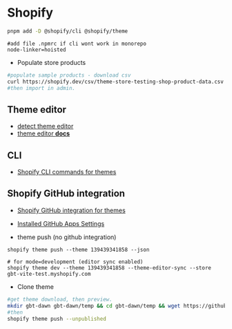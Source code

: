 # Shopify

```sh
pnpm add -D @shopify/cli @shopify/theme
```

```gitignore
#add file .npmrc if cli wont work in monorepo
node-linker=hoisted
```

-   Populate store products

```sh
#populate sample products - download csv
curl https://shopify.dev/csv/theme-store-testing-shop-product-data.csv --output shop-product-data.csv
#then import in admin.
```

## Theme editor

-   [detect theme editor](https://shopify.dev/themes/architecture/sections/integrate-sections-with-the-theme-editor#detect-the-theme-editor)
-   [theme editor **docs**](https://shopify.dev/themes/tools/online-editor)

## CLI

-   [Shopify CLI commands for themes](https://shopify.dev/themes/tools/cli/commands)

## **Shopify GitHub integration**

-   [Shopify GitHub integration for themes](https://shopify.dev/themes/tools/github)

-   [Installed GitHub Apps Settings](https://github.com/settings/installations)

-   theme push (no github integration)

```shell
shopify theme push --theme 139439341858 --json

# for mode=development (editor sync enabled)
shopify theme dev --theme 139439341858 --theme-editor-sync --store gbt-vite-test.myshopify.com
```

-   Clone theme

```sh
#get theme download, then preview.
mkdir gbt-dawn gbt-dawn/temp && cd gbt-dawn/temp && wget https://github.com/gbtunney/gbt-theme-dawn/archive/development.zip && unzip * && rm *.zip && mv **/* .. && cd .. && rm -rf temp && cd ..
#then
shopify theme push --unpublished
```
